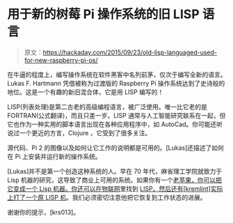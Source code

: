 # 用于新的树莓 Pi 操作系统的旧 LISP 语言

> 原文：<https://hackaday.com/2015/09/23/old-lisp-languaged-used-for-new-raspberry-pi-os/>

在牛逼的程度上，编写操作系统在软件黑客中名列前茅，仅次于编写全新的语言。Lukas F. Hartmann 凭借被称为过渡版的 Raspberry Pi 操作系统达到了史诗般的地位。这是一个有趣的新旧混合体，它是用 LISP 编写的！

LISP(列表处理)是第二古老的高级编程语言，被广泛使用。唯一比它老的是 FORTRAN(公式翻译)，而且只差一岁。LISP 通常与人工智能研究联系在一起，但它也作为一种实用的脚本语言出现在各种应用程序中，如 AutoCad。你可能还听说过一个更近的方言，Clojure ，它受到了很多关注。

源代码、Pi 2 的图像以及如何让它工作的说明都是可用的。[Lukas]还描述了如何在 Pi 上安装并运行新的操作系统。

[Lukas]并不是第一个创造这种系统的人。早在 70 年代，麻省理工学院就致力于 Lisp 机器的研究，这导致了商业上可用的系统。如果你有一个[老苹果，你可以把它变成一个 Lisp 机器。你还可以在物联网](http://hackaday.com/2013/10/20/the-apple-iie-becomes-a-lisp-machine/)里找到 [LISP。然后还有[kremlint]实际上](http://hackaday.com/2014/10/23/another-internet-of-things-board-but-this-one-has-lisp/)[打了一个原 LISP 机](http://kremlin.enterprises/post/129364443055/your-code-is-so-bad-we-had-to-make-etclocal)。我们必须密切注意他把它恢复到工作状态的进展。

谢谢你的提示，[krs013]。